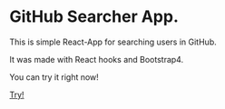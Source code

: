 # GitHub Searcher App.

This is simple React-App for searching users in GitHub.

It was made with React hooks and Bootstrap4.

You can try it right now!

[Try!](http://git-searcher.surge.sh/)